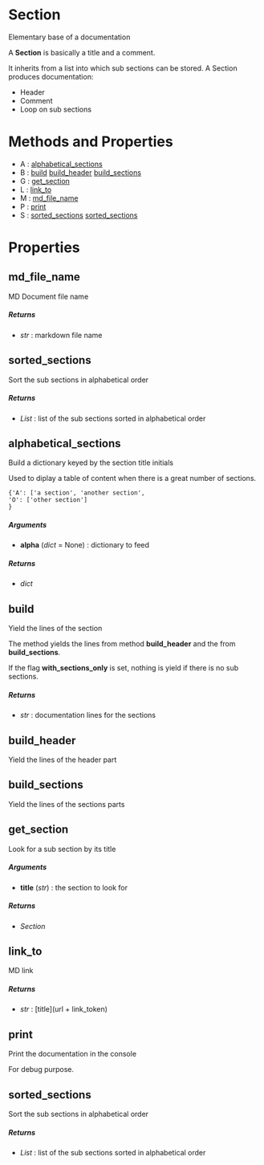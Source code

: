 # Section



Elementary base of a documentation

A **Section** is basically a title and a comment.

It inherits from a list into which sub sections can be stored.
A Section produces documentation:
- Header
- Comment
- Loop on sub sections



# Methods and Properties
- A : [alphabetical_sections](#alphabetical_sections) 
- B : [build](#build) [build_header](#build_header) [build_sections](#build_sections) 
- G : [get_section](#get_section) 
- L : [link_to](#link_to) 
- M : [md_file_name](#md_file_name) 
- P : [print](#print) 
- S : [sorted_sections](#sorted_sections) [sorted_sections](#sorted_sections) 

# Properties

## md_file_name

MD Document file name



##### Returns

- _str_ : markdown file name


## sorted_sections

Sort the sub sections in alphabetical order



##### Returns

- _List_ : list of the sub sections sorted in alphabetical order



## alphabetical_sections

Build a dictionary keyed by the section title initials

Used to diplay a table of content when there is a great number of sections.

```
{'A': ['a section', 'another section',
'O': ['other section']
}
```



##### Arguments

- **alpha** (_dict_ = None) : dictionary to feed

##### Returns

- _dict_



## build

Yield the lines of the section

The method yields the lines from method **build_header** and the from
**build_sections**.

If the flag **with_sections_only** is set, nothing is yield if there is no
sub sections.



##### Returns

- _str_ : documentation lines for the sections



## build_header

Yield the lines of the header part





## build_sections

Yield the lines of the sections parts





## get_section

Look for a sub section by its title



##### Arguments

- **title** (_str_) : the section to look for

##### Returns

- _Section_



## link_to

MD link



##### Returns

- _str_ : [title](url + link_token)



## print

Print the documentation in the console

For debug purpose.





## sorted_sections

Sort the sub sections in alphabetical order



##### Returns

- _List_ : list of the sub sections sorted in alphabetical order



